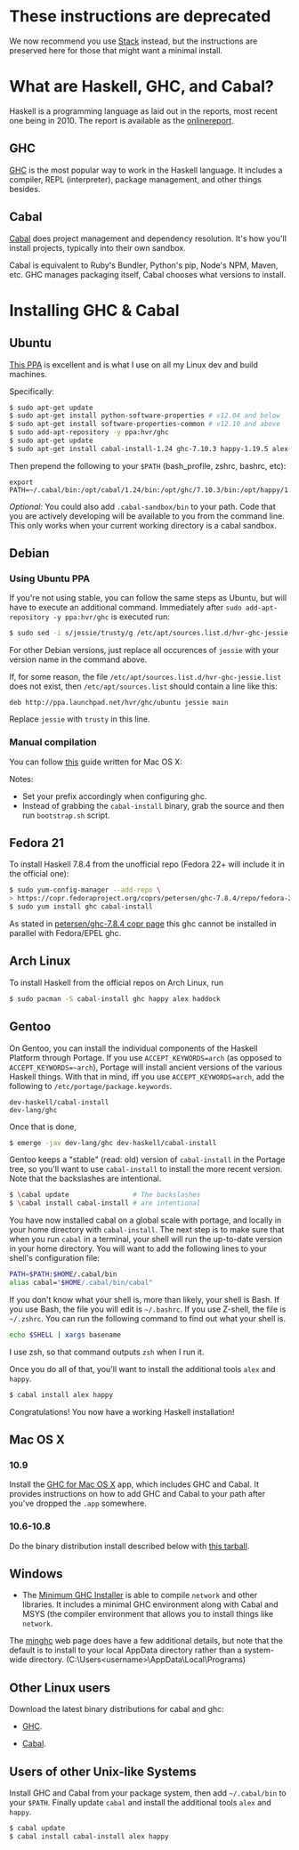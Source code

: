 # These instructions are deprecated

We now recommend you use [Stack](http://haskellstack.org) instead, but the instructions are preserved here for those that might want a minimal install.

# What are Haskell, GHC, and Cabal?

Haskell is a programming language as laid out in the reports, most recent one
being in 2010. The report is available as the
[onlinereport](http://www.haskell.org/onlinereport/haskell2010/).

## GHC

[GHC](http://www.haskell.org/ghc/) is the most popular way to work in the
Haskell language. It includes a compiler, REPL (interpreter), package
management, and other things besides.

## Cabal

[Cabal](https://www.haskell.org/cabal/download.html) does project management and
dependency resolution. It's how you'll install projects, typically into their
own sandbox.

Cabal is equivalent to Ruby's Bundler, Python's pip, Node's NPM, Maven, etc. GHC
manages packaging itself, Cabal chooses what versions to install.

# Installing GHC & Cabal

## Ubuntu

[This PPA](http://launchpad.net/~hvr/+archive/ghc) is excellent and is what I
use on all my Linux dev and build machines.

Specifically:

```bash
$ sudo apt-get update
$ sudo apt-get install python-software-properties # v12.04 and below
$ sudo apt-get install software-properties-common # v12.10 and above
$ sudo add-apt-repository -y ppa:hvr/ghc
$ sudo apt-get update
$ sudo apt-get install cabal-install-1.24 ghc-7.10.3 happy-1.19.5 alex-3.1.4
```

Then prepend the following to your `$PATH` (bash\_profile, zshrc, bashrc, etc):

```
export PATH=~/.cabal/bin:/opt/cabal/1.24/bin:/opt/ghc/7.10.3/bin:/opt/happy/1.19.5/bin:/opt/alex/3.1.4/bin:$PATH
```

*Optional:* You could also add `.cabal-sandbox/bin` to your path. Code that you
are actively developing will be available to you from the command line.  This
only works when your current working directory is a cabal sandbox.

## Debian

### Using Ubuntu PPA

If you're not using stable, you can follow the same steps as Ubuntu, but will
have to execute an additional command. Immediately after
`sudo add-apt-repository -y ppa:hvr/ghc` is executed run:

```bash
$ sudo sed -i s/jessie/trusty/g /etc/apt/sources.list.d/hvr-ghc-jessie.list
```

For other Debian versions, just replace all occurences of `jessie` with your
version name in the command above.

If, for some reason, the file `/etc/apt/sources.list.d/hvr-ghc-jessie.list` does
not exist, then `/etc/apt/sources.list` should contain a line like this:

    deb http://ppa.launchpad.net/hvr/ghc/ubuntu jessie main

Replace `jessie` with `trusty` in this line.

### Manual compilation

You can follow
[this](http://www.davesquared.net/2014/05/platformless-haskell.html) guide
written for Mac OS X:

Notes:

- Set your prefix accordingly when configuring ghc.
- Instead of grabbing the `cabal-install` binary, grab the source and then run
  `bootstrap.sh` script.

## Fedora 21

To install Haskell 7.8.4 from the unofficial repo (Fedora 22+ will include it in
the official one):

```bash
$ sudo yum-config-manager --add-repo \
> https://copr.fedoraproject.org/coprs/petersen/ghc-7.8.4/repo/fedora-21/petersen-ghc-7.8.4-fedora-21.repo
$ sudo yum install ghc cabal-install
```

As stated in
[petersen/ghc-7.8.4 copr page](https://copr.fedoraproject.org/coprs/petersen/ghc-7.8.4/)
this ghc cannot be installed in parallel with Fedora/EPEL ghc.

## Arch Linux

To install Haskell from the official repos on Arch Linux, run

```bash
$ sudo pacman -S cabal-install ghc happy alex haddock
```

## Gentoo

On Gentoo, you can install the individual components of the Haskell Platform
through Portage. If you use `ACCEPT_KEYWORDS=arch` (as opposed to
`ACCEPT_KEYWORDS=~arch`), Portage will install ancient versions of the various
Haskell things. With that in mind, iff you use `ACCEPT_KEYWORDS=arch`, add the
following to `/etc/portage/package.keywords`.

    dev-haskell/cabal-install
    dev-lang/ghc

Once that is done,

```bash
$ emerge -jav dev-lang/ghc dev-haskell/cabal-install
```

Gentoo keeps a "stable" (read: old) version of `cabal-install` in the Portage
tree, so you'll want to use `cabal-install` to install the more recent
version. Note that the backslashes are intentional.

```bash
$ \cabal update                # The backslashes
$ \cabal install cabal-install # are intentional
```

You have now installed cabal on a global scale with portage, and locally in your
home directory with `cabal-install`. The next step is to make sure that when you
run `cabal` in a terminal, your shell will run the up-to-date version in your
home directory. You will want to add the following lines to your shell's
configuration file:

```bash
PATH=$PATH:$HOME/.cabal/bin
alias cabal="$HOME/.cabal/bin/cabal"
```

If you don't know what your shell is, more than likely, your shell is Bash. If
you use Bash, the file you will edit is `~/.bashrc`. If you use Z-shell, the
file is `~/.zshrc`. You can run the following command to find out what your
shell is.

```bash
echo $SHELL | xargs basename
```

I use zsh, so that command outputs `zsh` when I run it.

Once you do all of that, you'll want to install the additional tools `alex` and `happy`.
    
```bash
$ cabal install alex happy
```

Congratulations! You now have a working Haskell installation!

## Mac OS X

### 10.9

Install the [GHC for Mac OS X](http://ghcformacosx.github.io/) app, which
includes GHC and Cabal. It provides instructions on how to add GHC and Cabal to
your path after you've dropped the `.app` somewhere.

### 10.6-10.8

Do the binary distribution install described below with [this tarball](https://www.haskell.org/platform/download/2014.2.0.0/ghc-7.8.3-x86_64-apple-darwin-r3.tar.bz2).

## Windows

- The [Minimum GHC Installer](https://github.com/fpco/minghc#using-the-installer)
  is able to compile `network` and other libraries. It includes a minimal GHC environment along with Cabal
  and MSYS (the compiler environment that allows you to install things like `network`.

The [minghc](https://github.com/fpco/minghc) web page does have a few additional details, but note that the 
default is to install to your local AppData directory rather than a system-wide directory.
(C:\Users\<username>\AppData\Local\Programs)

## Other Linux users

Download the latest binary distributions for cabal and ghc:

- [GHC](http://www.haskell.org/ghc/).

- [Cabal](https://www.haskell.org/cabal/download.html).


## Users of other Unix-like Systems

Install GHC and Cabal from your package system, then add `~/.cabal/bin` to your `$PATH`. Finally update `cabal` and install the additional tools `alex` and `happy`.
    
```bash
$ cabal update
$ cabal install cabal-install alex happy
```
